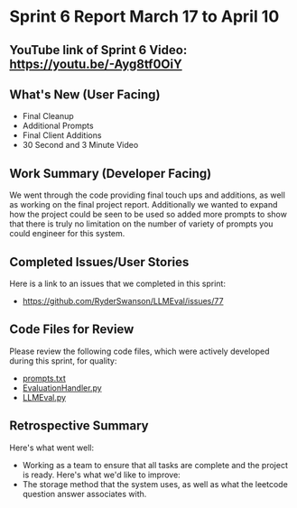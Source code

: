 # Sprint 6 Report March 17 to April 10
## YouTube link of Sprint 6 Video: https://youtu.be/-Ayg8tf0OiY
## What's New (User Facing)
* Final Cleanup
* Additional Prompts
* Final Client Additions
* 30 Second and 3 Minute Video
## Work Summary (Developer Facing)
We went through the code providing final touch ups and additions, as well as working on the final project report. Additionally we wanted to expand how the project could be seen to be used so added more prompts to show that there is truly no limitation on the number of variety of prompts you could engineer for this system. 
## Completed Issues/User Stories
Here is a link to an issues that we completed in this sprint:
* https://github.com/RyderSwanson/LLMEval/issues/77
## Code Files for Review
Please review the following code files, which were actively developed during this
sprint, for quality:
* [prompts.txt](https://github.com/RyderSwanson/LLMEval/prompts/prompts.txt)
* [EvaluationHandler.py](https://github.com/RyderSwanson/LLMEval/EvaluationHandler.py)
* [LLMEval.py](https://github.com/RyderSwanson/LLMEval/LLMEval.py)
## Retrospective Summary
Here's what went well:
* Working as a team to ensure that all tasks are complete and the project is ready.
Here's what we'd like to improve:
* The storage method that the system uses, as well as what the leetcode question answer associates with.